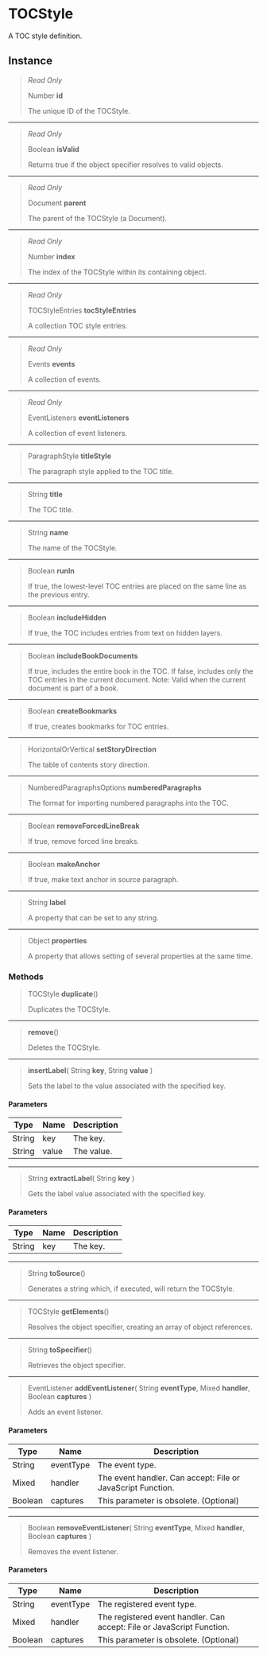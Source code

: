 # TOCStyle
A TOC style definition.

## Instance
> *Read Only* 
> 
> Number **id** 
>
> The unique ID of the TOCStyle.
*** 
> *Read Only* 
> 
> Boolean **isValid** 
>
> Returns true if the object specifier resolves to valid objects.
*** 
> *Read Only* 
> 
> Document **parent** 
>
> The parent of the TOCStyle (a Document).
*** 
> *Read Only* 
> 
> Number **index** 
>
> The index of the TOCStyle within its containing object.
*** 
> *Read Only* 
> 
> TOCStyleEntries **tocStyleEntries** 
>
> A collection TOC style entries.
*** 
> *Read Only* 
> 
> Events **events** 
>
> A collection of events.
*** 
> *Read Only* 
> 
> EventListeners **eventListeners** 
>
> A collection of event listeners.
*** 
> ParagraphStyle **titleStyle** 
>
> The paragraph style applied to the TOC title.
*** 
> String **title** 
>
> The TOC title.
*** 
> String **name** 
>
> The name of the TOCStyle.
*** 
> Boolean **runIn** 
>
> If true, the lowest-level TOC entries are placed on the same line as the previous entry.
*** 
> Boolean **includeHidden** 
>
> If true, the TOC includes entries from text on hidden layers.
*** 
> Boolean **includeBookDocuments** 
>
> If true, includes the entire book in the TOC. If false, includes only the TOC entries in the current document. Note: Valid when the current document is part of a book.
*** 
> Boolean **createBookmarks** 
>
> If true, creates bookmarks for TOC entries.
*** 
> HorizontalOrVertical **setStoryDirection** 
>
> The table of contents story direction.
*** 
> NumberedParagraphsOptions **numberedParagraphs** 
>
> The format for importing numbered paragraphs into the TOC.
*** 
> Boolean **removeForcedLineBreak** 
>
> If true, remove forced line breaks.
*** 
> Boolean **makeAnchor** 
>
> If true, make text anchor in source paragraph.
*** 
> String **label** 
>
> A property that can be set to any string.
*** 
> Object **properties** 
>
> A property that allows setting of several properties at the same time.

### Methods
> TOCStyle **duplicate**()
> 
> Duplicates the TOCStyle.
*** 
> **remove**()
> 
> Deletes the TOCStyle.
*** 
> **insertLabel**( String **key**, String **value** )
> 
> Sets the label to the value associated with the specified key.
#### Parameters
| Type | Name | Description |
|---|---|---|
| String | key | The key. |
| String | value | The value. |

*** 
> String **extractLabel**( String **key** )
> 
> Gets the label value associated with the specified key.
#### Parameters
| Type | Name | Description |
|---|---|---|
| String | key | The key. |

*** 
> String **toSource**()
> 
> Generates a string which, if executed, will return the TOCStyle.
*** 
> TOCStyle **getElements**()
> 
> Resolves the object specifier, creating an array of object references.
*** 
> String **toSpecifier**()
> 
> Retrieves the object specifier.
*** 
> EventListener **addEventListener**( String **eventType**, Mixed **handler**, Boolean **captures** )
> 
> Adds an event listener.
#### Parameters
| Type | Name | Description |
|---|---|---|
| String | eventType | The event type. |
| Mixed | handler | The event handler. Can accept: File or JavaScript Function. |
| Boolean | captures | This parameter is obsolete. (Optional) |

*** 
> Boolean **removeEventListener**( String **eventType**, Mixed **handler**, Boolean **captures** )
> 
> Removes the event listener.
#### Parameters
| Type | Name | Description |
|---|---|---|
| String | eventType | The registered event type. |
| Mixed | handler | The registered event handler. Can accept: File or JavaScript Function. |
| Boolean | captures | This parameter is obsolete. (Optional) |


